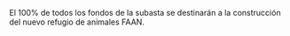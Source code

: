 El 100% de todos los fondos de la subasta se destinarán a la construcción del nuevo refugio de animales FAAN.